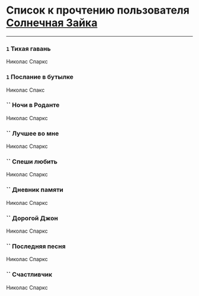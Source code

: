 # Список к прочтению пользователя [Солнечная Зайка](http://vk.com/id4280564)
---

### `1` Тихая гавань
Николас Спаркс

### `1` Послание в бутылке
Николас Спакс

### `` Ночи в Роданте
Николас Спаркс

### `` Лучшее во мне
Николас Спаркс

### `` Спеши любить
Николас Спаркс

### `` Дневник памяти
Николас Спаркс

### `` Дорогой Джон
Николас Спаркс

### `` Последняя песня
Николас Спаркс

### `` Счастливчик
Николас Спаркс


